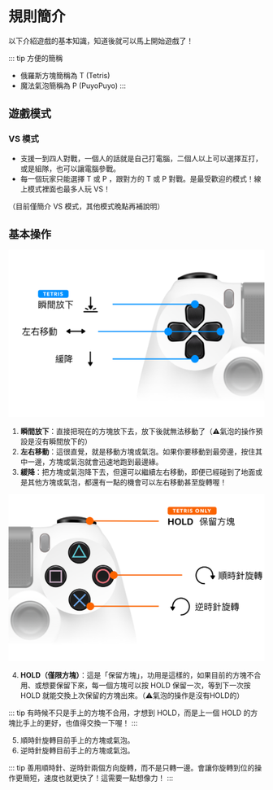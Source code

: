 # 規則簡介

以下介紹遊戲的基本知識，知道後就可以馬上開始遊戲了！

::: tip 方便的簡稱
- 俄羅斯方塊簡稱為 T (Tetris)
- 魔法氣泡簡稱為 P (PuyoPuyo)
:::

## 遊戲模式

### VS 模式

- 支援一到四人對戰，一個人的話就是自己打電腦，二個人以上可以選擇互打，或是組隊，也可以讓電腦參戰。
- 每一個玩家只能選擇 T 或 P ，跟對方的 T 或 P 對戰。是最受歡迎的模式！線上模式裡面也最多人玩 VS！

（目前僅簡介 VS 模式，其他模式晚點再補說明）

## 基本操作

![左手操作](/left.png)

1. **瞬間放下**：直接把現在的方塊放下去，放下後就無法移動了（⚠️氣泡的操作預設是沒有瞬間放下的）
2. **左右移動**：這很直覺，就是移動方塊或氣泡。如果你要移動到最旁邊，按住其中一邊，方塊或氣泡就會迅速地跑到最邊緣。
3. **緩降**：把方塊或氣泡降下去，但還可以繼續左右移動，即便已經碰到了地面或是其他方塊或氣泡，都還有一點的機會可以左右移動甚至旋轉喔！

![右手操作](/right.png)

4. **HOLD（僅限方塊）**：這是「保留方塊」，功用是這樣的，如果目前的方塊不合用、或想要保留下來，每一個方塊可以按 HOLD 保留一次，等到下一次按 HOLD 就能交換上次保留的方塊出來。（⚠️氣泡的操作是沒有HOLD的）

::: tip
有時候不只是手上的方塊不合用，才想到 HOLD，而是上一個 HOLD 的方塊比手上的更好，也值得交換一下喔！
:::

5. 順時針旋轉目前手上的方塊或氣泡。
6. 逆時針旋轉目前手上的方塊或氣泡。

::: tip
善用順時針、逆時針兩個方向旋轉，而不是只轉一邊。會讓你旋轉到位的操作更簡短，速度也就更快了！這需要一點想像力！
:::